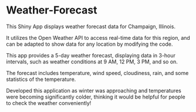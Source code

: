 # Weather-Forecast

This Shiny App displays weather forecast data for Champaign, Illinois. 

It utilizes the Open Weather API to access real-time data for this region, and can be adapted to show data for any location by modifying the code. 

This app provides a 5-day weather forecast, displaying data in 3-hour intervals, such as weather conditions at 9 AM, 12 PM, 3 PM, and so on.  

The forecast includes temperature, wind speed, cloudiness, rain, and some statistics of the temperature.

Developed this application as winter was approaching and temperatures were becoming significantly colder, thinking it would be helpful for people to check the weather conveniently!
